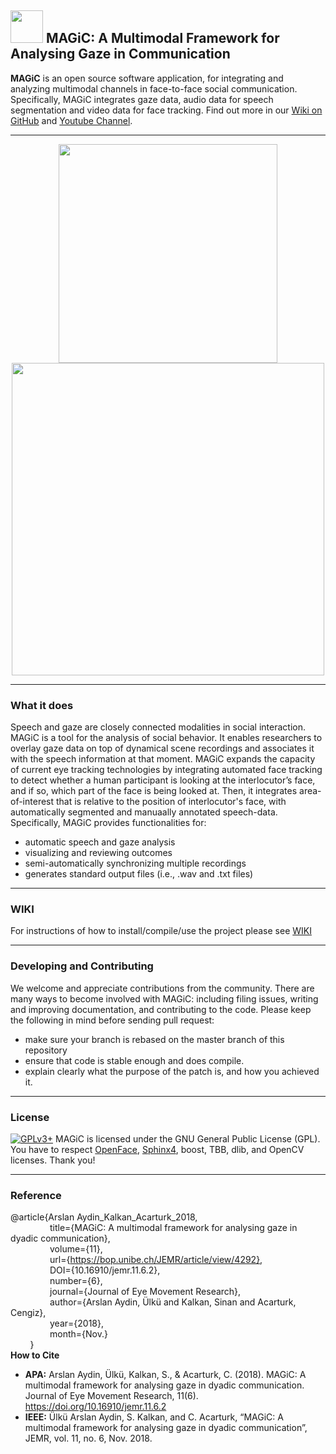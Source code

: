 
## <img src="https://raw.github.com/ulkursln/MAGiC/master/MAGiC/images/icon_shrinked.png" width="52" height="52"/> MAGiC: A Multimodal Framework for Analysing Gaze in Communication 

**MAGiC** is an open source software application, for integrating and analyzing multimodal channels in face-to-face social communication. Specifically, MAGiC integrates gaze data, audio data for speech segmentation and video data for face tracking. Find out more in our [Wiki on GitHub](https://github.com/ulkursln/MAGiC/wiki) and [Youtube Channel](https://www.youtube.com/channel/UC2gvq0OluwpdjVKGSGg-vaQ).

---
<p align="center">
<img src="https://raw.github.com/ulkursln/MAGiC/master/MAGiC/images/AOI.png" width="350"/> <img src="https://raw.github.com/ulkursln/MAGiC/master/MAGiC/images/speechAnnotation.png" width="500"/>
</p>

---

### What it does

Speech and gaze are closely connected modalities in social interaction. MAGiC is a tool for the analysis of social behavior. It enables researchers to overlay gaze data on top of dynamical scene recordings and associates it with the speech information at that moment. MAGiC expands the capacity of current eye tracking technologies by integrating automated face tracking to detect whether a human participant is looking at the interlocutor’s face, and if so, which part of the face is being looked at. Then, it integrates area-of-interest that is relative to the position of interlocutor's face,  with automatically segmented and manuaally annotated speech-data. Specifically, MAGiC provides functionalities for:

* automatic speech and gaze analysis
* visualizing and reviewing outcomes 
* semi-automatically synchronizing multiple recordings
* generates standard output files (i.e., .wav and .txt files) 

---

### WIKI

For instructions of how to install/compile/use the project please see [WIKI](https://github.com/ulkursln/MAGiC/wiki)

---

### Developing and Contributing

We welcome and appreciate contributions from the community. There are many ways to become involved with MAGiC: including filing issues, writing and improving documentation, and contributing to the code. Please keep the following in mind before sending pull request:

* make sure your branch is rebased on the master branch of this repository
* ensure that code is stable enough and does compile.
* explain clearly what the purpose of the patch is, and how you achieved it.

---

### License

[![GPLv3+](http://gplv3.fsf.org/gplv3-127x51.png)](https://github.com/ulkursln/MAGiC/blob/master/LICENSE)
MAGiC is licensed under the GNU General Public License (GPL).
You have to respect [OpenFace](https://github.com/TadasBaltrusaitis/OpenFace), [Sphinx4](https://github.com/cmusphinx/sphinx4), boost, TBB, dlib, and OpenCV licenses.
Thank you!

---

### Reference

@article{Arslan Aydin_Kalkan_Acarturk_2018, \
&nbsp; &nbsp; &nbsp; &nbsp; &nbsp; &nbsp; &nbsp; &nbsp; title={MAGiC: A multimodal framework for analysing gaze in dyadic communication}, \
&nbsp; &nbsp; &nbsp; &nbsp; &nbsp; &nbsp; &nbsp; &nbsp; volume={11}, \
&nbsp; &nbsp; &nbsp; &nbsp; &nbsp; &nbsp; &nbsp; &nbsp; url={https://bop.unibe.ch/JEMR/article/view/4292}, \
&nbsp; &nbsp; &nbsp; &nbsp; &nbsp; &nbsp; &nbsp; &nbsp; DOI={10.16910/jemr.11.6.2}, \
&nbsp; &nbsp; &nbsp; &nbsp; &nbsp; &nbsp; &nbsp; &nbsp; number={6}, \
&nbsp; &nbsp; &nbsp; &nbsp; &nbsp; &nbsp; &nbsp; &nbsp; journal={Journal of Eye Movement Research}, \
&nbsp; &nbsp; &nbsp; &nbsp; &nbsp; &nbsp; &nbsp; &nbsp; author={Arslan Aydin, Ülkü and Kalkan, Sinan and Acarturk, Cengiz}, \
&nbsp; &nbsp; &nbsp; &nbsp; &nbsp; &nbsp; &nbsp; &nbsp; year={2018}, \
&nbsp; &nbsp; &nbsp; &nbsp; &nbsp; &nbsp; &nbsp; &nbsp; month={Nov.} \
&nbsp; &nbsp; &nbsp; &nbsp; }\
 **How to Cite**
    
 * **APA:** Arslan Aydin, Ülkü, Kalkan, S., & Acarturk, C. (2018). MAGiC: A multimodal framework for analysing gaze in dyadic communication. Journal of Eye Movement Research, 11(6). https://doi.org/10.16910/jemr.11.6.2
 * **IEEE:** Ülkü Arslan Aydin, S. Kalkan, and C. Acarturk, “MAGiC: A multimodal framework for analysing gaze in dyadic communication”, JEMR, vol. 11, no. 6, Nov. 2018.
